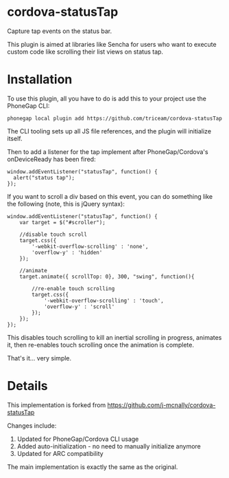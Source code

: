 cordova-statusTap
=================

Capture tap events on the status bar.

This plugin is aimed at libraries like Sencha for users who want to execute custom code like scrolling their list views on status tap.

Installation
============

To use this plugin, all you have to do is add this to your project use the PhoneGap CLI:

```
phonegap local plugin add https://github.com/triceam/cordova-statusTap
```
The CLI tooling sets up all JS file references, and the plugin will initialize itself.  

Then to add a listener for the tap implement after PhoneGap/Cordova's onDeviceReady has been fired:

```
window.addEventListener("statusTap", function() {
  alert("status tap");
});
```

If you want to scroll a div based on this event, you can do something like the following (note, this is jQuery syntax):

```
window.addEventListener("statusTap", function() {
	var target = $("#scroller");
	
	//disable touch scroll
	target.css({
		'-webkit-overflow-scrolling' : 'none',
		'overflow-y' : 'hidden'
	});
	
	//animate
	target.animate({ scrollTop: 0}, 300, "swing", function(){
		
		//re-enable touch scrolling
		target.css({
			'-webkit-overflow-scrolling' : 'touch',
			'overflow-y' : 'scroll'
		});
	});
});
```

This disables touch scrolling to kill an inertial scrolling in progress, animates it, then re-enables touch scrolling once the animation is complete.



That's it... very simple.


Details
============
This implementation is forked from https://github.com/j-mcnally/cordova-statusTap

Changes include:

1. Updated for PhoneGap/Cordova CLI usage
2. Added auto-initialization - no need to manually initialize anymore
3. Updated for ARC compatibility

The main implementation is exactly the same as the original.
